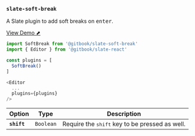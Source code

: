 ### `slate-soft-break`

A Slate plugin to add soft breaks on <kbd>enter</kbd>.

[View Demo ⬈](https://ianstormtaylor.github.io/slate-plugins/#/slate-soft-break)

```js
import SoftBreak from '@gitbook/slate-soft-break'
import { Editor } from '@gitbook/slate-react'

const plugins = [
  SoftBreak()
]

<Editor
  ...
  plugins={plugins}
/>
```

| Option      | Type      | Description                                             |
| ----------- | --------- | ------------------------------------------------------- |
| **`shift`** | `Boolean` | Require the <kbd>shift</kbd> key to be pressed as well. |
